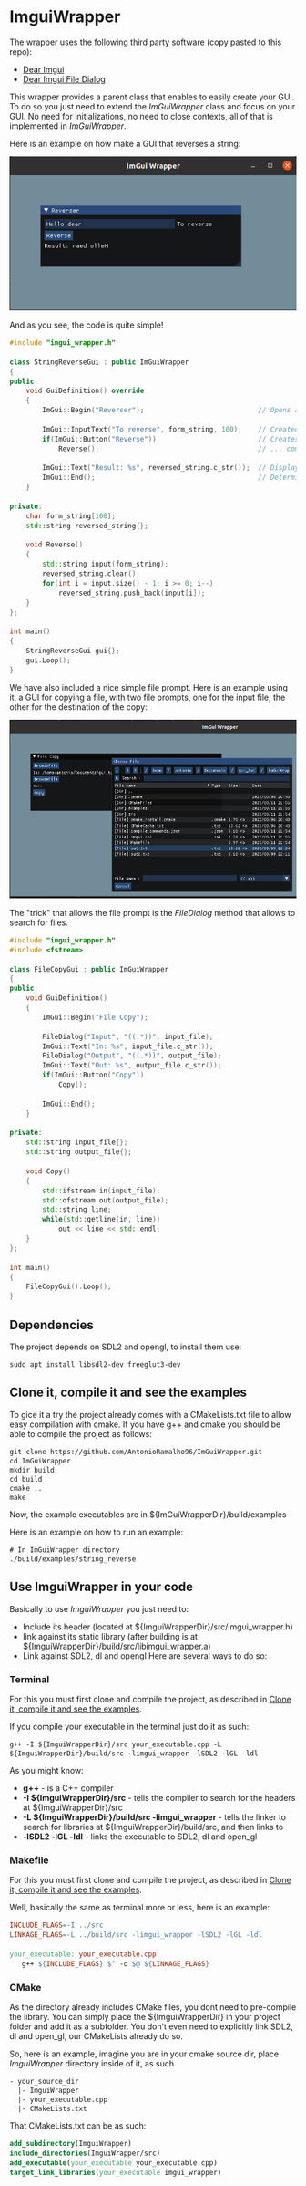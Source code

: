 # ImguiWrapper

The wrapper uses the following third party software (copy pasted to this repo):
 - [Dear Imgui](https://github.com/ocornut/imgui)
 - [Dear Imgui File Dialog](https://github.com/aiekick/ImGuiFileDialog)

This wrapper provides a parent class that enables to easily create your GUI.
To do so you just need to extend the *ImGuiWrapper* class and focus on your GUI. 
No need for initializations, no need to close contexts, all of that is implemented in *ImGuiWrapper*.

Here is an example on how make a GUI that reverses a string:

![alt text](https://github.com/AntonioRamalho96/ImGuiWrapper/blob/main/doc_material/string_reverser.png)

And as you see, the code is quite simple!

```c++
#include "imgui_wrapper.h"

class StringReverseGui : public ImGuiWrapper
{
public:
    void GuiDefinition() override
    {
        ImGui::Begin("Reverser");                            // Opens a window named Reverser
        
        ImGui::InputText("To reverse", form_string, 100);    // Created a text prompt for the input
        if(ImGui::Button("Reverse"))                         // Creates a button that when triggered...
            Reverse();                                       // ... computes the result

        ImGui::Text("Result: %s", reversed_string.c_str());  // Display the result
        ImGui::End();                                        // Determine the end of the window
    }

private:
    char form_string[100];
    std::string reversed_string{};

    void Reverse()
    {
        std::string input(form_string);
        reversed_string.clear();
        for(int i = input.size() - 1; i >= 0; i--)
            reversed_string.push_back(input[i]);
    }
};

int main()
{
    StringReverseGui gui{};
    gui.Loop();
}
```

We have also included a nice simple file prompt. Here is an example using it, a GUI for copying a file, with
two file prompts, one for the input file, the other for the destination of the copy:

![alt text](https://github.com/AntonioRamalho96/ImGuiWrapper/blob/main/doc_material/file_copy.png)

The "trick" that allows the file prompt is the *FileDialog* method that allows to search for files.

```cpp
#include "imgui_wrapper.h"
#include <fstream>

class FileCopyGui : public ImGuiWrapper
{
public:
    void GuiDefinition()
    {
        ImGui::Begin("File Copy");

        FileDialog("Input", "((.*))", input_file);
        ImGui::Text("In: %s", input_file.c_str());
        FileDialog("Output", "((.*))", output_file);
        ImGui::Text("Out: %s", output_file.c_str());
        if(ImGui::Button("Copy"))
            Copy();
        
        ImGui::End();
    }

private:
    std::string input_file{};
    std::string output_file{};

    void Copy()
    {
        std::ifstream in(input_file);
        std::ofstream out(output_file);
        std::string line;
        while(std::getline(in, line))
            out << line << std::endl;
    }
};

int main()
{
    FileCopyGui().Loop();
}
```

## Dependencies
The project depends on SDL2 and opengl, to install them use:
```shell
sudo apt install libsdl2-dev freeglut3-dev
```

## Clone it, compile it and see the examples
To gice it a try the project already comes with a CMakeLists.txt file to allow easy compilation with cmake.
If you have g++ and cmake you should be able to compile the project as follows:

```
git clone https://github.com/AntonioRamalho96/ImGuiWrapper.git
cd ImGuiWrapper
mkdir build
cd build
cmake ..
make
```

Now, the example executables are in ${ImGuiWrapperDir}/build/examples

Here is an example on how to run an example:
```shell
# In ImGuiWrapper directory
./build/examples/string_reverse
``` 

## Use ImguiWrapper in your code
Basically to use *ImguiWrapper* you just need to:
 - Include its header (located at ${ImguiWrapperDir}/src/imgui_wrapper.h)
 - link against its static library (after building is at ${ImguiWrapperDir}/build/src/libimgui_wrapper.a)
 - Link against SDL2, dl and opengl
Here are several ways to do so:

### Terminal
For this you must first clone and compile the project, as described in [Clone it, compile it and see the examples](#clone-it-compile-it-and-see-the-examples).

If you compile your executable in the terminal just do it as such:
```shell
g++ -I ${ImguiWrapperDir}/src your_executable.cpp -L ${ImguiWrapperDir}/build/src -limgui_wrapper -lSDL2 -lGL -ldl 
```
As you might know:
 - **g++** - is a C++ compiler
 - **-I \$\{ImguiWrapperDir\}/src** - tells the compiler to search for the headers at ${ImguiWrapperDir}/src
 - **-L \$\{ImguiWrapperDir\}/build/src -limgui_wrapper** - tells the linker to search for libraries at ${ImguiWrapperDir}/build/src, and then links to 
 - **-lSDL2 -lGL -ldl** - links the executable to SDL2, dl and open_gl

 ### Makefile
 For this you must first clone and compile the project, as described in [Clone it, compile it and see the examples](#clone-it-compile-it-and-see-the-examples).

 Well, basically the same as terminal more or less, here is an example:
 ```Makefile
INCLUDE_FLAGS=-I ../src
LINKAGE_FLAGS=-L ../build/src -limgui_wrapper -lSDL2 -lGL -ldl

your_executable: your_executable.cpp
	g++ ${INCLUDE_FLAGS} $^ -o $@ ${LINKAGE_FLAGS}
```

### CMake
As the directory already includes CMake files, you dont need to pre-compile the library.
You can simply place the \$\{ImguiWrapperDir\} in your project folder and add it as a subfolder.
You don't even need to explicitly link SDL2, dl and open_gl, our CMakeLists already do so.

So, here is an example, imagine you are in your cmake source dir, place *ImguiWrapper* directory inside of it, as such

```
- your_source_dir
  |- ImguiWrapper
  |- your_executable.cpp
  |- CMakeLists.txt
```

That CMakeLists.txt can be as such:
```cmake
add_subdirectory(ImguiWrapper)
include_directories(ImguiWrapper/src)
add_executable(your_executable your_executable.cpp)
target_link_libraries(your_executable imgui_wrapper)
```